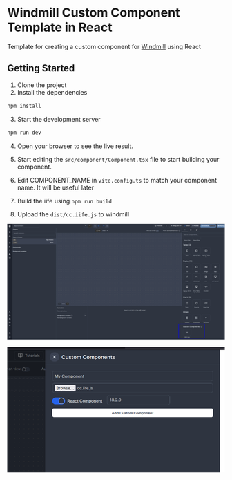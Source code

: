 # Windmill Custom Component Template in React

Template for creating a custom component for [Windmill](https://windmill.dev)
using React

## Getting Started

1. Clone the project
2. Install the dependencies

```bash
npm install
```

3. Start the development server

```bash
npm run dev
```

4. Open your browser to see the live result.

5. Start editing the `src/component/Component.tsx` file to start building your component.

6. Edit COMPONENT_NAME in `vite.config.ts` to match your component name. It will
   be useful later

7. Build the iife using `npm run build`

8. Upload the `dist/cc.iife.js` to windmill

![Step 1](./cc_1.png)

![Step 2](./cc_2.png)
